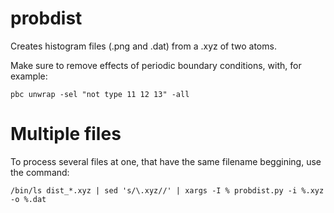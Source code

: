 # probdist
Creates histogram files (.png and .dat) from a .xyz of two atoms.

Make sure to remove effects of periodic boundary conditions, with, for example:
```
pbc unwrap -sel "not type 11 12 13" -all
```

# Multiple files
To process several files at one, that have the same filename beggining, use the command:
```
/bin/ls dist_*.xyz | sed 's/\.xyz//' | xargs -I % probdist.py -i %.xyz -o %.dat
```
